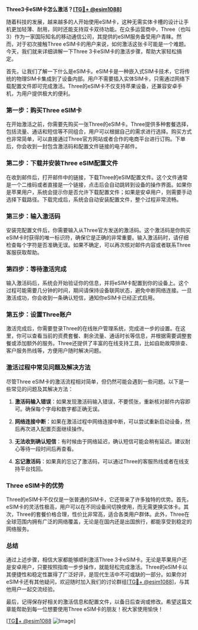 **Three3卡eSIM卡怎么激活？[[TG💪+ @esim1088](https://t.me/s/esim1088)]**

随着科技的发展，越来越多的人开始使用eSIM卡，这种无需实体卡槽的设计让手机更加轻薄、耐用，同时还能支持双卡双待功能。在众多运营商中，Three（也叫3）作为一家国际知名的移动通信公司，其提供的eSIM服务备受用户青睐。然而，对于初次接触Three eSIM卡的用户来说，如何激活这张卡可能是一个难题。今天，我们就来详细讲解一下Three 3卡eSIM卡的激活步骤，帮助大家轻松搞定。

首先，让我们了解一下什么是eSIM卡。eSIM卡是一种嵌入式SIM卡技术，它将传统的物理SIM卡集成到了设备内部。用户不需要插入实体SIM卡，只需通过网络下载配置文件即可完成激活。Three的eSIM卡不仅支持苹果设备，还兼容安卓手机，为用户提供极大的便利。

### 第一步：购买Three eSIM卡

在开始激活之前，你需要先购买一张Three的eSIM卡。Three提供多种套餐选择，包括流量、通话和短信等不同组合，用户可以根据自己的需求进行选择。购买方式也非常简单，可以直接通过Three官方网站或者合作的电商平台进行订购。下单后，你会收到一封包含激活码和配置文件链接的电子邮件。

### 第二步：下载并安装Three eSIM配置文件

在收到邮件后，打开邮件中的链接，下载Three的eSIM配置文件。这个文件通常是一个二维码或者直接是一个链接，点击后会自动跳转到设备的操作界面。如果你是苹果用户，系统会提示你是否允许下载配置文件；如果是安卓用户，则需要手动选择下载路径。下载完成后，系统会自动安装配置文件，整个过程非常流畅。

### 第三步：输入激活码

安装完配置文件后，你需要输入从Three官方发送的激活码。这个激活码是你购买eSIM卡时获得的唯一标识符，确保它是正确的非常重要。输入激活码时，请仔细检查每个字符是否准确无误。如果不确定，可以再次核对邮件内容或者联系Three客服获取帮助。

### 第四步：等待激活完成

输入激活码后，系统会开始验证你的信息，并将eSIM卡配置到你的设备上。这个过程可能需要几分钟的时间，期间请保持设备联网状态，避免中断网络连接。一旦激活成功，你会收到一条确认短信，通知你eSIM卡已经正式启用。

### 第五步：设置Three账户

激活完成后，你需要登录Three的在线账户管理系统，完成进一步的设置。在这里，你可以查看当前的资费套餐、剩余流量、通话时长等信息，并根据需要调整套餐或添加额外的服务。Three还提供了丰富的在线支持工具，比如自助故障排查、客户服务热线等，方便用户随时解决问题。

### 激活过程中常见问题及解决方法

尽管Three eSIM卡的激活流程相对简单，但仍然可能会遇到一些问题。以下是一些常见的问题及其解决方法：

1. **激活码输入错误**：如果发现激活码输入错误，不要慌张，重新核对邮件内容即可。确保每个字母和数字都正确无误。
   
2. **网络连接中断**：如果在激活过程中网络连接中断，可以尝试重新启动设备，然后再次进入配置页面继续操作。

3. **无法收到确认短信**：有时候由于网络延迟，确认短信可能会稍有延迟。建议耐心等待一段时间后再查看。

4. **忘记激活码**：如果真的忘记了激活码，可以通过Three的客服热线或者在线支持平台找回。

### Three eSIM卡的优势

Three的eSIM卡不仅仅是一张普通的SIM卡，它还带来了许多独特的优势。首先，eSIM卡的灵活性极高，用户可以在不同设备间切换使用，而无需更换实体卡。其次，Three的套餐价格合理，性价比非常高，适合各类用户群体。此外，Three在全球范围内拥有广泛的网络覆盖，无论是在国内还是出国旅行，都能享受到稳定的网络服务。

### 总结

通过上述步骤，相信大家都能够顺利激活Three 3卡eSIM卡。无论是苹果用户还是安卓用户，只要按照指南一步步操作，就能轻松完成激活。Three的eSIM卡以其便捷性和稳定性赢得了广泛好评，是现代生活中不可或缺的一部分。如果你对eSIM卡还有其他疑问，欢迎随时加入我们的讨论群组[[TG💪+ @esim1088](https://t.me/s/esim1088)]，与其他用户一起交流经验。

最后，记得保存好相关的激活信息和配置文件，以备日后查询或修改。希望这篇文章能帮助到每一位想要使用Three eSIM卡的朋友！祝大家使用愉快！

[[TG💪+ @esim1088](https://t.me/s/esim1088) ![Image](https://i.postimg.cc/4NQfJmqS/Snipaste-2025-05-13-00-14-12.png)]